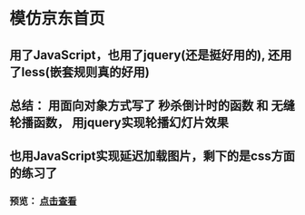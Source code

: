 # 模仿京东首页
## 用了JavaScript，也用了jquery(还是挺好用的), 还用了less(嵌套规则真的好用)  
## 总结： 用面向对象方式写了 秒杀倒计时的函数 和 无缝轮播函数， 用jquery实现轮播幻灯片效果  
##        也用JavaScript实现延迟加载图片，剩下的是css方面的练习了
### 预览： [点击查看](https://zhouyijieqm.github.io/imitate-JD.com/index.html)  

